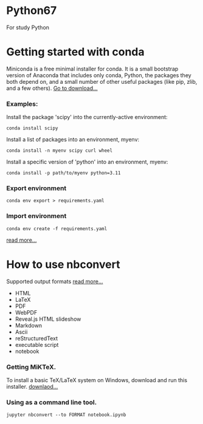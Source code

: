 # Python67
For study Python

# Getting started with conda
Miniconda is a free minimal installer for conda. It is a small bootstrap version of Anaconda that includes only conda, Python, the packages they both depend on, and a small number of other useful packages (like pip, zlib, and a few others). [Go to download...](https://docs.anaconda.com/miniconda/) 

### Examples:
Install the package 'scipy' into the currently-active environment:
```shell
conda install scipy
```
Install a list of packages into an environment, myenv:
```shell
conda install -n myenv scipy curl wheel
```
Install a specific version of 'python' into an environment, myenv:
```shell
conda install -p path/to/myenv python=3.11
```

### Export environment
```shell
conda env export > requirements.yaml
```

### Import environment
```shell
conda env create -f requirements.yaml
```
[read more...](https://docs.conda.io/projects/conda/en/stable/commands/index.html) 

# How to use nbconvert
Supported output formats [read more...](https://nbconvert.readthedocs.io/en/latest/usage.html)
- HTML
- LaTeX
- PDF
- WebPDF
- Reveal.js HTML slideshow
- Markdown
- Ascii
- reStructuredText
- executable script
- notebook

### Getting MiKTeX.
To install a basic TeX/LaTeX system on Windows, download and run this installer. [downlaod...](https://miktex.org/download)
### Using as a command line tool.
```shell
jupyter nbconvert --to FORMAT notebook.ipynb
```